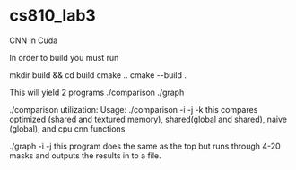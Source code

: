 # cs810_lab3
CNN in Cuda

In order to build you must run

mkdir build && cd build
cmake ..
cmake --build .

This will yield 2 programs
./comparison
./graph

./comparison utilization:
Usage: ./comparison -i <dimX> -j <dimY> -k <dimK> 
  this compares optimized (shared and textured memory), shared(global and shared), naive (global), and cpu cnn functions

./graph -i <dimX> -j <dimY> 
  this program does the same as the top but runs through 4-20 masks and outputs the results in to a file. 
